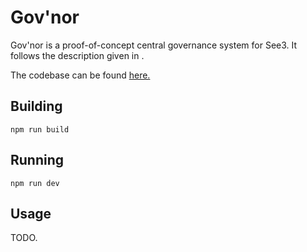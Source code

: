 # Gov'nor

Gov'nor is a proof-of-concept central governance system for See3. It follows the description given in [](../../Introduction/Governance.md).

The codebase can be found [here.](https://github.com/see3-js/govnor)

## Building

`npm run build`

## Running

`npm run dev`

## Usage

TODO.
